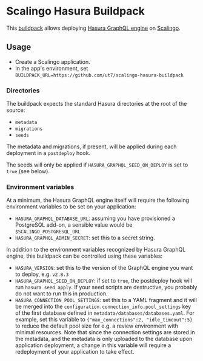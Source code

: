 # Scalingo Hasura Buildpack

This [buildpack](https://doc.scalingo.com/platform/deployment/buildpacks/custom)
allows deploying [Hasura GraphQL engine](https://github.com/hasura/graphql-engine)
on [Scalingo](https://scalingo.com).

## Usage

* Create a Scalingo application.
* In the app's environment, set `BUILDPACK_URL=https://github.com/ut7/scalingo-hasura-buildpack`

### Directories

The buildpack expects the standard Hasura directories at the root of the source:
* `metadata`
* `migrations`
* `seeds`

The metadata and migrations, if present, will be applied during each deployment
in a `postdeploy` hook.

The seeds will only be applied if `HASURA_GRAPHQL_SEED_ON_DEPLOY` is set to
`true` (see below).

### Environment variables

At a minimum, the Hasura GraphQL engine itself will require the following
environment variables to be set on your application:
* `HASURA_GRAPHQL_DATABASE_URL`: assuming you have provisioned a PostgreSQL
  add-on, a sensible value would be `$SCALINGO_POSTGRESQL_URL`
* `HASURA_GRAPHQL_ADMIN_SECRET`: set this to a secret string.

In addition to the environment variables recognized by Hasura GraphQL engine,
this buildpack can be controlled using these variables:

* `HASURA_VERSION`: set this to the version of the GraphQL engine you want to
  deploy, e.g. `v2.8.3`
* `HASURA_GRAPHQL_SEED_ON_DEPLOY`: if set to `true`, the postdeploy hook will
  run `hasura seed apply`. If your seed scripts are destructive, you probably
  do not want to run this in production.
* `HASURA_CONNECTION_POOL_SETTINGS`: set this to a YAML fragment and it will
  be merged into the `configuration.connection_info.pool_settings` key of the
  first database defined in `metadata/databases/databases.yaml`.
  For example, set this variable to `{"max_connections":2, "idle_timeout":5}`
  to reduce the default pool size for e.g. a review environment with minimal
  resources. Note that since the connection settings are stored in the
  metadata, and the metadata is only uploaded to the database upon application
  deployment, a change in this variable will require a redeployment of your
  application to take effect.
